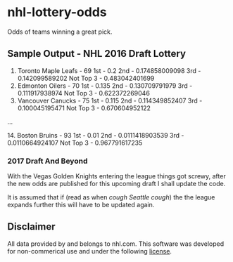 # nhl-lottery-odds
Odds of teams winning a great pick.

## Sample Output - NHL 2016 Draft Lottery
1. Toronto Maple Leafs - 69
1st - 0.2
2nd - 0.174858009098
3rd - 0.142099589202
Not Top 3 - 0.483042401699
2. Edmonton Oilers - 70
1st - 0.135
2nd - 0.130709791979
3rd - 0.111917938974
Not Top 3 - 0.622372269046
3. Vancouver Canucks - 75
1st - 0.115
2nd - 0.114349852407
3rd - 0.100045195471
Not Top 3 - 0.670604952122

...

14\. Boston Bruins - 93
1st - 0.01
2nd - 0.0111418903539
3rd - 0.0110664924107
Not Top 3 - 0.967791617235

### 2017 Draft And Beyond
With the Vegas Golden Knights entering the league things got screwy, after the new odds are published for this upcoming draft I shall update the code.

It is assumed that if (read as when *cough Seattle cough*) the the league expands further this will have to be updated again.

## Disclaimer
All data provided by and belongs to nhl.com. This software was developed for non-commerical use and under the following [license](LICENSE).
